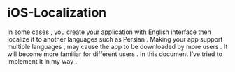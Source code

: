 # iOS-Localization

In some cases , you create your application with English interface then localize it to another languages such as Persian . Making your app support multiple languages , may cause the app to be downloaded by more users . It will become more familiar for different users . In this document I’ve tried to implement it in my way .
